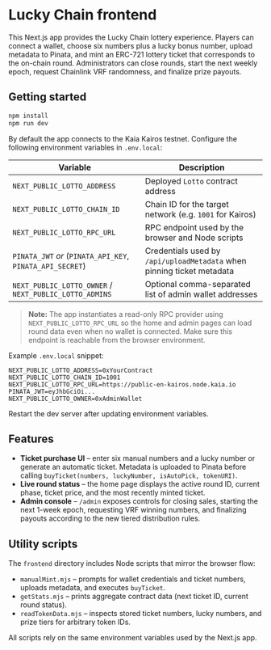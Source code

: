 # Lucky Chain frontend

This Next.js app provides the Lucky Chain lottery experience. Players can connect a wallet, choose six numbers plus a lucky bonus number, upload metadata to Pinata, and mint an ERC-721 lottery ticket that corresponds to the on-chain round. Administrators can close rounds, start the next weekly epoch, request Chainlink VRF randomness, and finalize prize payouts.

## Getting started

```bash
npm install
npm run dev
```

By default the app connects to the Kaia Kairos testnet. Configure the following environment variables in `.env.local`:

| Variable | Description |
| --- | --- |
| `NEXT_PUBLIC_LOTTO_ADDRESS` | Deployed `Lotto` contract address |
| `NEXT_PUBLIC_LOTTO_CHAIN_ID` | Chain ID for the target network (e.g. `1001` for Kairos) |
| `NEXT_PUBLIC_LOTTO_RPC_URL` | RPC endpoint used by the browser and Node scripts |
| `PINATA_JWT` *or* (`PINATA_API_KEY`, `PINATA_API_SECRET`) | Credentials used by `/api/uploadMetadata` when pinning ticket metadata |
| `NEXT_PUBLIC_LOTTO_OWNER` / `NEXT_PUBLIC_LOTTO_ADMINS` | Optional comma-separated list of admin wallet addresses |

> **Note:** The app instantiates a read-only RPC provider using `NEXT_PUBLIC_LOTTO_RPC_URL` so the home and admin pages can load
> round data even when no wallet is connected. Make sure this endpoint is reachable from the browser environment.

Example `.env.local` snippet:

```
NEXT_PUBLIC_LOTTO_ADDRESS=0xYourContract
NEXT_PUBLIC_LOTTO_CHAIN_ID=1001
NEXT_PUBLIC_LOTTO_RPC_URL=https://public-en-kairos.node.kaia.io
PINATA_JWT=eyJhbGciOi...
NEXT_PUBLIC_LOTTO_OWNER=0xAdminWallet
```

Restart the dev server after updating environment variables.

## Features

- **Ticket purchase UI** – enter six manual numbers and a lucky number or generate an automatic ticket. Metadata is uploaded to Pinata before calling `buyTicket(numbers, luckyNumber, isAutoPick, tokenURI)`.
- **Live round status** – the home page displays the active round ID, current phase, ticket price, and the most recently minted ticket.
- **Admin console** – `/admin` exposes controls for closing sales, starting the next 1-week epoch, requesting VRF winning numbers, and finalizing payouts according to the new tiered distribution rules.

## Utility scripts

The `frontend` directory includes Node scripts that mirror the browser flow:
- `manualMint.mjs` – prompts for wallet credentials and ticket numbers, uploads metadata, and executes `buyTicket`.
- `getStats.mjs` – prints aggregate contract data (next ticket ID, current round status).
- `readTokenData.mjs` – inspects stored ticket numbers, lucky numbers, and prize tiers for arbitrary token IDs.

All scripts rely on the same environment variables used by the Next.js app.
